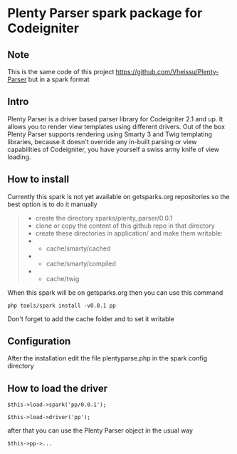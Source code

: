 # Plenty Parser spark package for Codeigniter

## Note
This is the same code of this project https://github.com/Vheissu/Plenty-Parser but in a spark format

## Intro
Plenty Parser is a driver based parser library for Codeigniter 2.1 and up. It allows you to render view templates using different drivers. Out of the box Plenty Parser supports rendering using Smarty 3 and Twig templating libraries, because it doesn't override any in-built parsing or view capabilities of Codeigniter, you have yourself a swiss army knife of view loading.

## How to install
Currently this spark is not yet available on getsparks.org repositories so the best option is to do it manually
> * create the directory sparks/plenty_parser/0.0.1
> * clone or copy the content of this github repo in that directory
> * create these directories in application/ and make them writable:
> * * cache/smarty/cached
> * * cache/smarty/compiled
> * * cache/twig

When this spark will be on getsparks.org then you can use this command

	php tools/spark install -v0.0.1 pp

Don't forget to add the cache folder and to set it writable

## Configuration
After the installation edit the file plentyparse.php in the spark config directory

## How to load the driver

	$this->load->spark('pp/0.0.1');

	$this->load->driver('pp');

after that you can use the Plenty Parser object in the usual way

	$this->pp->...

